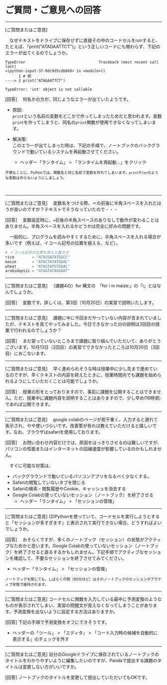 # ご質問・ご意見への回答
---

[ご質問またはご意見]

　なぜテキストをドライブに保存せずに直接その中のコードセルをrunすると、たとえば、「print("ATAGAATTCT")」という正しいコードにも関わらず、下記のエラーが出てくるのでしょうか。

```
TypeError                                 Traceback (most recent call last)
<ipython-input-37-0dc9d5cdb669> in <module>()
      1 # 例
----> 2 print("ATAGAATTCT")

TypeError: 'int' object is not callable
```

[回答]
　何名かの方が、同じようなエラーが出ていたようです。

- 原因:  
`print`という名前の変数をどこかで作ってしまったためだと思われます。変数`print`を作ってしまうと、同名の`print`関数が使用できなくなってしまいます。

- 解決策:  
このエラーが出てしまった時は、下記の手順で、ノートブックのバックグラウンドで動いているシステムを再起動させてください。
	- ヘッダー「ランタイム」 > 「ランタイムを再起動...」をクリック

<small>不便なことに、Pythonでは、関数名と同じ名前で変数を作れてしまいます。`print`や`len`のような変数は作らないようにしましょう。</small>

　

---

[ご質問またはご意見]
　変数名をつける際、＝の前後に半角スペースを入れたほうが良いのですか？テキストでそうなっていたので・・・

[回答]
　変数設定時に、`=`前後の半角スペースのありなしで動作が変わることはありません。半角スペースを入れるかどうかは完全に好みの問題です。  

　一般的に、プログラムを読みやすくするために、半角スペースを入れる場合が多いです（例えば、イコール記号の位置を揃える、など）。

```python
# イコール記号の位置を揃えた書き方
rice        = "ATACGATATGGCC"
maize       = "ATACTATATGGAC"
wheat       = "ATAGTATGTGGAC"
arabidopsis = "GTAGTATAGGAAT"
```

---

[ご質問またはご意見]
　（課題4の）for 構文の　「for i in maize:」の「i」とはなんでしょうか。

[回答]
　変数です。詳しくは、第3回（10月20日）の実習で説明いたします。

---

[ご質問またはご意見]
　課題に中に今回まだやっていない内容が含まれていましたが、テキストを見てやってみました。今日できなかった分の説明は3回目の授業で行われるのでしょうか？

[回答]
　まだ習っていないところまで課題に取り組んでいただいて、ありがとうございます。10月13日（2回目）の実習でできなかったところは10月20日（3回目）におこないます。

---

[ご質問またはご意見]
　早く進められそうな時は授業中に少し先まで進めているのですが、早くテキストの内容を終えたときに、授業時間内でも課題を始められるようにしていただくことは可能でしょうか。

[回答]
　授業の形をとっておりますので、事前に課題を公開することはできません。ただ、授業中に課題内容を説明することはありますので、少し早め(16時頃）であれば公開できます。

---

[ご質問またはご意見]
　google colabのページが若干重く、入力すると遅れて表示され、やや使いづらいです。改善策が有れば教えていただけると嬉しいです。なお、ブラウザはsafariを使用しております。

[回答]
　お問い合わせ内容だけでは、原因をはっきりさせるのは難しいですが、パソコンの性能またはインターネットの回線速度が影響しているのかもしれません。

　すぐに可能な対策は、
- バックグラウンドで動いているパソコンアプリをなるべく少なくする。
- Safariの閲覧していないタブを閉じる
- Safariの検索・閲覧履歴やCookie、キャッシュを消去する
- Google Colabの使っていないセッション（ノートブック）を終了させる
	- ヘッダー「ランタイム」 > 「セッションの管理」

---

[ご質問またはご意見]
(2)Pythonを使っていて、コードセルを実行しようとすると「セッションが多すぎます」と表示されて実行できない場合、どうすればよいでしょうか。

[回答]
　おそらくですが、多くのノートブック（セッション）の状態がアクティブなためかと思います。Google Colabの使っていないセッション（ノートブック）を終了させると直るするかもしれません。下記手順でアクティブなセッションを確認して、不要なセッションを終了させてみてください。
- ヘッダー「ランタイム」 > 「セッションの管理」

<small>ノートブックを閉じても、しばらくの間（90分ほど）はそのノートブックのセッションがアクティブ状態で維持されます。</small>

---

[ご質問またはご意見]
コードセルに関数を入力している最中に予測変換のようなものが表示されてしまい、実習の問題文が見えなくなってしまうことがあります。予測変換を出ないように設定する方法はありますか。

[回答]
下記の手順で予測変換をオフにできそうです。
- ヘッダーの「ツール」 > 「エディタ」 > 「コード入力時の候補を自動的に表示する」のチェックを外す

---

[ご質問またはご意見]
自分のGoogleドライブに保存されているノートブックのタイトルをわかりやすいように編集したいのですが、Pandaで提出する課題のタイトルは変更しない方がいいですか。

[回答]
ノートブックのタイトルを変更して提出していただいてもOKです。
